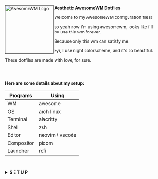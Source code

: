 <article class="markdown-body entry-content container-lg" itemprop="text">
<br>
<br>
<br>
<p dir="auto"><a href="" rel="nofollow"><img alt="AwesomeWM Logo" height="160" align="left" src="https://camo.githubusercontent.com/a682e524f55880d0f58f95cb6008a01b74493036b71cb121ac7112429400a0dc/68747470733a2f2f617765736f6d65776d2e6f72672f646f632f6170692f696d616765732f4155544f47454e5f7769626f785f6c6f676f5f6c6f676f5f616e645f6e616d652e737667" data-canonical-src="https://www.jrebel.com/sites/rebel/files/image/2020-11/image-blog-what-is-gradle.jpg" style="max-width: 100%;"></a>
<b>  Aesthetic AwesomeWM Dotfiles  </b></p>
<p dir="auto">Welcome to my AwesomeWM configuration files!</p>
<p dir="auto">so yeah now i'm using awesomewm, looks like i'll be use this wm forever.</p>
<p dir="auto">Because only this wm can satisfy me.</p>
<p dir="auto">Fyi, I use night colorscheme, and it's so beautiful.</p>
<p dir="auto">These dotfiles are made with love, for sure.</p>
<h2 dir="auto"></h2><br>
<p dir="auto"><strong>Here are some details about my setup:</strong></p>
<table>
<thead>
<tr>
<th>Programs</th>
<th>Using</th>
</tr>
</thead>
<tbody>
<tr>
<td>WM</td>
<td>awesome</td>
</tr>
<tr>
<td>OS</td>
<td>arch linux</td>
</tr>
<tr>
<td>Terminal</td>
<td>alacritty</td>
</tr>
<tr>
<td>Shell</td>
<td>zsh</td>
</tr>
<tr>
<td>Editor</td>
<td>neovim / vscode</td>
</tr>
<tr>
<td>Compositor</td>
<td>picom</td>
</tr>
<tr>
<td>Launcher</td>
<td>rofi</td>
</tr>
</tbody>
</table>
<h2 dir="auto"></h2><br>
<details>
<summary><strong>S E T U P</strong></summary>
<blockquote>
<p dir="auto">This is step-by-step how to install these dotfiles. Just <a href="https://en.wikipedia.org/wiki/RTFM" rel="nofollow">R.T.F.M</a>.</p>
</blockquote>
<ol dir="auto">
<li>
<p dir="auto">Install dependencies and enable services</p>
<ul dir="auto">
<li>Dependencies</li>
</ul>
<ul dir="auto">
<li>
<p dir="auto"><strong>Arch Linux</strong> (and all Arch-based distributions)</p>
<div class="snippet-clipboard-content notranslate position-relative overflow-auto"><pre class="notranslate"><code>*Assuming your AUR helper is* `yay`

```shell
yay -Sy awesome-git picom-git alacritty rofi todo-bin acpi acpid \
wireless_tools jq inotify-tools polkit-gnome xdotool xclip maim \
brightnessctl alsa-utils alsa-tools pulseaudio lm_sensors \
mpd mpc mpdris2 ncmpcpp playerctl --needed 
```
</code></pre><div class="zeroclipboard-container">
    <clipboard-copy aria-label="Copy" class="ClipboardButton btn btn-invisible js-clipboard-copy m-2 p-0 tooltipped-no-delay d-flex flex-justify-center flex-items-center" data-copy-feedback="Copied!" data-tooltip-direction="w" value="*Assuming your AUR helper is* `yay`

```shell
yay -Sy awesome-git picom-git alacritty rofi todo-bin acpi acpid \
wireless_tools jq inotify-tools polkit-gnome xdotool xclip maim \
brightnessctl alsa-utils alsa-tools pulseaudio lm_sensors \
mpd mpc mpdris2 ncmpcpp playerctl --needed 
```" tabindex="0" role="button">
      <svg aria-hidden="true" height="16" viewBox="0 0 16 16" version="1.1" width="16" data-view-component="true" class="octicon octicon-copy js-clipboard-copy-icon">
    <path d="M0 6.75C0 5.784.784 5 1.75 5h1.5a.75.75 0 0 1 0 1.5h-1.5a.25.25 0 0 0-.25.25v7.5c0 .138.112.25.25.25h7.5a.25.25 0 0 0 .25-.25v-1.5a.75.75 0 0 1 1.5 0v1.5A1.75 1.75 0 0 1 9.25 16h-7.5A1.75 1.75 0 0 1 0 14.25Z"></path><path d="M5 1.75C5 .784 5.784 0 6.75 0h7.5C15.216 0 16 .784 16 1.75v7.5A1.75 1.75 0 0 1 14.25 11h-7.5A1.75 1.75 0 0 1 5 9.25Zm1.75-.25a.25.25 0 0 0-.25.25v7.5c0 .138.112.25.25.25h7.5a.25.25 0 0 0 .25-.25v-7.5a.25.25 0 0 0-.25-.25Z"></path>
</svg>
      <svg aria-hidden="true" height="16" viewBox="0 0 16 16" version="1.1" width="16" data-view-component="true" class="octicon octicon-check js-clipboard-check-icon color-fg-success d-none">
    <path d="M13.78 4.22a.75.75 0 0 1 0 1.06l-7.25 7.25a.75.75 0 0 1-1.06 0L2.22 9.28a.751.751 0 0 1 .018-1.042.751.751 0 0 1 1.042-.018L6 10.94l6.72-6.72a.75.75 0 0 1 1.06 0Z"></path>
</svg>
    </clipboard-copy>
  </div></div>
</li>
</ul>
<ul dir="auto">
<li>
<p dir="auto">Services</p>
<div class="highlight highlight-source-shell notranslate position-relative overflow-auto" dir="auto"><pre><span class="pl-c"><span class="pl-c">#</span> For automatically launching mpd on login</span>
systemctl --user <span class="pl-c1">enable</span> mpd.service
systemctl --user start mpd.service

<span class="pl-c"><span class="pl-c">#</span> For charger plug/unplug events (if you have a battery)</span>
sudo systemctl <span class="pl-c1">enable</span> acpid.service
sudo systemctl start acpid.service</pre><div class="zeroclipboard-container">
    <clipboard-copy aria-label="Copy" class="ClipboardButton btn btn-invisible js-clipboard-copy m-2 p-0 tooltipped-no-delay d-flex flex-justify-center flex-items-center" data-copy-feedback="Copied!" data-tooltip-direction="w" value="# For automatically launching mpd on login
systemctl --user enable mpd.service
systemctl --user start mpd.service

# For charger plug/unplug events (if you have a battery)
sudo systemctl enable acpid.service
sudo systemctl start acpid.service" tabindex="0" role="button">
      <svg aria-hidden="true" height="16" viewBox="0 0 16 16" version="1.1" width="16" data-view-component="true" class="octicon octicon-copy js-clipboard-copy-icon">
    <path d="M0 6.75C0 5.784.784 5 1.75 5h1.5a.75.75 0 0 1 0 1.5h-1.5a.25.25 0 0 0-.25.25v7.5c0 .138.112.25.25.25h7.5a.25.25 0 0 0 .25-.25v-1.5a.75.75 0 0 1 1.5 0v1.5A1.75 1.75 0 0 1 9.25 16h-7.5A1.75 1.75 0 0 1 0 14.25Z"></path><path d="M5 1.75C5 .784 5.784 0 6.75 0h7.5C15.216 0 16 .784 16 1.75v7.5A1.75 1.75 0 0 1 14.25 11h-7.5A1.75 1.75 0 0 1 5 9.25Zm1.75-.25a.25.25 0 0 0-.25.25v7.5c0 .138.112.25.25.25h7.5a.25.25 0 0 0 .25-.25v-7.5a.25.25 0 0 0-.25-.25Z"></path>
</svg>
      <svg aria-hidden="true" height="16" viewBox="0 0 16 16" version="1.1" width="16" data-view-component="true" class="octicon octicon-check js-clipboard-check-icon color-fg-success d-none">
    <path d="M13.78 4.22a.75.75 0 0 1 0 1.06l-7.25 7.25a.75.75 0 0 1-1.06 0L2.22 9.28a.751.751 0 0 1 .018-1.042.751.751 0 0 1 1.042-.018L6 10.94l6.72-6.72a.75.75 0 0 1 1.06 0Z"></path>
</svg>
    </clipboard-copy>
  </div></div>
</li>
</ul>
</li>
<li>
<p dir="auto">Install needed fonts</p>
<p dir="auto">You will need to install a few fonts (mainly icon fonts) in order for text and icons to be rendered properly.</p>
<p dir="auto">Necessary fonts:</p>
<ul dir="auto">
<li><strong>Iosevka</strong>  - <a href="https://github.com/ryanoasis/nerd-fonts/">here</a></li>
<li><strong>Icomoon</strong>  - <a href="https://www.dropbox.com/s/hrkub2yo9iapljz/icomoon.zip?dl=0" rel="nofollow">here</a></li>
<li><strong>Material</strong> - <a href="https://github.com/google/material-design-icons">here</a></li>
</ul>
<p dir="auto">Once you download them and unpack them, place them into <code>~/.fonts</code> or <code>~/.local/share/fonts</code>.</p>
</li>
<li>
<p dir="auto">Install my AwesomeWM configuration files</p>
<blockquote>
<p dir="auto">Clone this repository</p>
</blockquote>
<div class="highlight highlight-source-shell notranslate position-relative overflow-auto" dir="auto"><pre>git clone https://github.com/rxyhn/dotfiles.git
<span class="pl-c1">cd</span> dotfiles</pre><div class="zeroclipboard-container">
    <clipboard-copy aria-label="Copy" class="ClipboardButton btn btn-invisible js-clipboard-copy m-2 p-0 tooltipped-no-delay d-flex flex-justify-center flex-items-center" data-copy-feedback="Copied!" data-tooltip-direction="w" value="git clone https://github.com/rxyhn/dotfiles.git
cd dotfiles" tabindex="0" role="button">
      <svg aria-hidden="true" height="16" viewBox="0 0 16 16" version="1.1" width="16" data-view-component="true" class="octicon octicon-copy js-clipboard-copy-icon">
    <path d="M0 6.75C0 5.784.784 5 1.75 5h1.5a.75.75 0 0 1 0 1.5h-1.5a.25.25 0 0 0-.25.25v7.5c0 .138.112.25.25.25h7.5a.25.25 0 0 0 .25-.25v-1.5a.75.75 0 0 1 1.5 0v1.5A1.75 1.75 0 0 1 9.25 16h-7.5A1.75 1.75 0 0 1 0 14.25Z"></path><path d="M5 1.75C5 .784 5.784 0 6.75 0h7.5C15.216 0 16 .784 16 1.75v7.5A1.75 1.75 0 0 1 14.25 11h-7.5A1.75 1.75 0 0 1 5 9.25Zm1.75-.25a.25.25 0 0 0-.25.25v7.5c0 .138.112.25.25.25h7.5a.25.25 0 0 0 .25-.25v-7.5a.25.25 0 0 0-.25-.25Z"></path>
</svg>
      <svg aria-hidden="true" height="16" viewBox="0 0 16 16" version="1.1" width="16" data-view-component="true" class="octicon octicon-check js-clipboard-check-icon color-fg-success d-none">
    <path d="M13.78 4.22a.75.75 0 0 1 0 1.06l-7.25 7.25a.75.75 0 0 1-1.06 0L2.22 9.28a.751.751 0 0 1 .018-1.042.751.751 0 0 1 1.042-.018L6 10.94l6.72-6.72a.75.75 0 0 1 1.06 0Z"></path>
</svg>
    </clipboard-copy>
  </div></div>
<blockquote>
<p dir="auto">Copy config and binaries files</p>
</blockquote>
<div class="highlight highlight-source-shell notranslate position-relative overflow-auto" dir="auto"><pre>cp -r config/<span class="pl-k">*</span> <span class="pl-k">~</span>/.config/
cp -r bin/<span class="pl-k">*</span> <span class="pl-k">~</span>/.local/bin/
cp -r misc/. <span class="pl-k">~</span>/</pre><div class="zeroclipboard-container">
    <clipboard-copy aria-label="Copy" class="ClipboardButton btn btn-invisible js-clipboard-copy m-2 p-0 tooltipped-no-delay d-flex flex-justify-center flex-items-center" data-copy-feedback="Copied!" data-tooltip-direction="w" value="cp -r config/* ~/.config/
cp -r bin/* ~/.local/bin/
cp -r misc/. ~/" tabindex="0" role="button">
      <svg aria-hidden="true" height="16" viewBox="0 0 16 16" version="1.1" width="16" data-view-component="true" class="octicon octicon-copy js-clipboard-copy-icon">
    <path d="M0 6.75C0 5.784.784 5 1.75 5h1.5a.75.75 0 0 1 0 1.5h-1.5a.25.25 0 0 0-.25.25v7.5c0 .138.112.25.25.25h7.5a.25.25 0 0 0 .25-.25v-1.5a.75.75 0 0 1 1.5 0v1.5A1.75 1.75 0 0 1 9.25 16h-7.5A1.75 1.75 0 0 1 0 14.25Z"></path><path d="M5 1.75C5 .784 5.784 0 6.75 0h7.5C15.216 0 16 .784 16 1.75v7.5A1.75 1.75 0 0 1 14.25 11h-7.5A1.75 1.75 0 0 1 5 9.25Zm1.75-.25a.25.25 0 0 0-.25.25v7.5c0 .138.112.25.25.25h7.5a.25.25 0 0 0 .25-.25v-7.5a.25.25 0 0 0-.25-.25Z"></path>
</svg>
      <svg aria-hidden="true" height="16" viewBox="0 0 16 16" version="1.1" width="16" data-view-component="true" class="octicon octicon-check js-clipboard-check-icon color-fg-success d-none">
    <path d="M13.78 4.22a.75.75 0 0 1 0 1.06l-7.25 7.25a.75.75 0 0 1-1.06 0L2.22 9.28a.751.751 0 0 1 .018-1.042.751.751 0 0 1 1.042-.018L6 10.94l6.72-6.72a.75.75 0 0 1 1.06 0Z"></path>
</svg>
    </clipboard-copy>
  </div></div>
<blockquote>
<p dir="auto">You have to add <code>TODO_PATH</code> in your env variable</p>
</blockquote>
<div class="highlight highlight-source-shell notranslate position-relative overflow-auto" dir="auto"><pre><span class="pl-k">export</span> TODO_PATH=<span class="pl-s"><span class="pl-pds">"</span>path/to/todo<span class="pl-pds">"</span></span></pre><div class="zeroclipboard-container">
    <clipboard-copy aria-label="Copy" class="ClipboardButton btn btn-invisible js-clipboard-copy m-2 p-0 tooltipped-no-delay d-flex flex-justify-center flex-items-center" data-copy-feedback="Copied!" data-tooltip-direction="w" value="export TODO_PATH=&quot;path/to/todo&quot;" tabindex="0" role="button">
      <svg aria-hidden="true" height="16" viewBox="0 0 16 16" version="1.1" width="16" data-view-component="true" class="octicon octicon-copy js-clipboard-copy-icon">
    <path d="M0 6.75C0 5.784.784 5 1.75 5h1.5a.75.75 0 0 1 0 1.5h-1.5a.25.25 0 0 0-.25.25v7.5c0 .138.112.25.25.25h7.5a.25.25 0 0 0 .25-.25v-1.5a.75.75 0 0 1 1.5 0v1.5A1.75 1.75 0 0 1 9.25 16h-7.5A1.75 1.75 0 0 1 0 14.25Z"></path><path d="M5 1.75C5 .784 5.784 0 6.75 0h7.5C15.216 0 16 .784 16 1.75v7.5A1.75 1.75 0 0 1 14.25 11h-7.5A1.75 1.75 0 0 1 5 9.25Zm1.75-.25a.25.25 0 0 0-.25.25v7.5c0 .138.112.25.25.25h7.5a.25.25 0 0 0 .25-.25v-7.5a.25.25 0 0 0-.25-.25Z"></path>
</svg>
      <svg aria-hidden="true" height="16" viewBox="0 0 16 16" version="1.1" width="16" data-view-component="true" class="octicon octicon-check js-clipboard-check-icon color-fg-success d-none">
    <path d="M13.78 4.22a.75.75 0 0 1 0 1.06l-7.25 7.25a.75.75 0 0 1-1.06 0L2.22 9.28a.751.751 0 0 1 .018-1.042.751.751 0 0 1 1.042-.018L6 10.94l6.72-6.72a.75.75 0 0 1 1.06 0Z"></path>
</svg>
    </clipboard-copy>
  </div></div>
</li>
<li>
<p dir="auto">Configure stuff</p>
<p dir="auto">The relevant files are inside your <code>~/.config/awesome</code> directory.</p>
<ul dir="auto">
<li>
<p dir="auto">User preferences and default applications</p>
<p dir="auto">In <code>rc.lua</code> there is a <em>Default Applications</em> section where user preferences and default applications are defined.
You should change those to your liking.</p>
<p dir="auto">Note: For the weather widgets to work, you will also need to create an account on <a href="https://openweathermap.org" rel="nofollow">openweathermap</a>, get your key, look for your city ID, and set <code>openweathermap_key</code> and <code>openweathermap_city_id</code> accordingly.</p>
</li>
</ul>
</li>
<li>
<p dir="auto">Lastly, log out from your current desktop session and log in into AwesomeWM.</p>
</li>
</ol>
</details>
<br>
<details>
<summary><strong>F E A T U R E S</strong></summary>
<p dir="auto"><b>These are the features included in my AwesomeWM setups!</b></p>
<ul dir="auto">
<li>Beautiful <code>colorscheme</code> ikr, named <code>night</code> and created by <a href="https://github.com/ner0z">ner0z</a></li>
<li>Aesthetic <code>Dashboard</code> ngl.</li>
<li>Custom mouse-friendly <code>ncmpcpp</code> UI with album art ofc.
<ul dir="auto">
<li>
<details>
 <summary>Preview</summary>
<p dir="auto"><em>this is so aesthetic isn't it?</em></p>
 <div align="left" dir="auto">
 <a target="_blank" rel="noopener noreferrer" href="/Alpharivs/dotfiles/blob/main/.github/assets/ncmpcpp.png"><img src="/Alpharivs/dotfiles/raw/main/.github/assets/ncmpcpp.png" width="500px" alt="ncmpcpp preview" style="max-width: 100%;"></a>
 </div>
 </details>
</li>
</ul>
</li>
<li><code>Word Clock Lockscreen</code> with PAM Integration
<ul dir="auto">
<li>
<details>
<p dir="auto"><em>A beautiful word clock is on the lockscreen!</em></p>
 <summary>Preview</summary>
 <div align="left" dir="auto">
 <a target="_blank" rel="noopener noreferrer" href="/Alpharivs/dotfiles/blob/main/.github/assets/lockscreen.png"><img src="/Alpharivs/dotfiles/raw/main/.github/assets/lockscreen.png" width="500px" alt="word clock lockscreen preview" style="max-width: 100%;"></a>
 </div>
 </details>
</li>
</ul>
</li>
<li>Notification Center</li>
<li>Control Panel</li>
<li>ToDo Reminder</li>
<li>Battery Indicator</li>
<li>PopUp Notifications</li>
<li>Applications Launcher</li>
<li>Some Tooltip Widget</li>
<li>Hardware Monitor</li>
</ul>
</details>
<br>
<details>
<summary><strong>K E Y B I N D S</strong></summary>
<p dir="auto">I use <kbd>super</kbd> AKA Windows key as my main modifier.
also with <kbd>alt, shift, and ctrl</kbd></p>
<p dir="auto"><strong>Keyboard</strong></p>
<table>
<thead>
<tr>
<th>Keybind</th>
<th>Action</th>
</tr>
</thead>
<tbody>
<tr>
<td><kbd>super + enter</kbd></td>
<td>Spawn terminal</td>
</tr>
<tr>
<td><kbd>super + w</kbd></td>
<td>Spawn web browser</td>
</tr>
<tr>
<td><kbd>super + x</kbd></td>
<td>Spawn color picker</td>
</tr>
<tr>
<td><kbd>super + f</kbd></td>
<td>Spawn file manager</td>
</tr>
<tr>
<td><kbd>super + d</kbd></td>
<td>Launch applications launcher</td>
</tr>
<tr>
<td><kbd>super + shift + d</kbd></td>
<td>Toggle dashboard</td>
</tr>
<tr>
<td><kbd>super + q</kbd></td>
<td>Close client</td>
</tr>
<tr>
<td><kbd>super + ctrl + l</kbd></td>
<td>Toggle lock screen</td>
</tr>
<tr>
<td><kbd>super + [1-0]</kbd></td>
<td>View tag AKA change workspace (for you i3/bsp folks)</td>
</tr>
<tr>
<td><kbd>super + shift + [1-0]</kbd></td>
<td>Move focused client to tag</td>
</tr>
<tr>
<td><kbd>super + space</kbd></td>
<td>Select next layout</td>
</tr>
<tr>
<td><kbd>super + s</kbd></td>
<td>Set tiling layout</td>
</tr>
<tr>
<td><kbd>super + shift + s</kbd></td>
<td>Set floating layout</td>
</tr>
<tr>
<td><kbd>super + c</kbd></td>
<td>Center floating client</td>
</tr>
<tr>
<td><kbd>super + [arrow keys]</kbd></td>
<td>Change focus by direction</td>
</tr>
<tr>
<td><kbd>super + shift + f</kbd></td>
<td>Toggle fullscreen</td>
</tr>
<tr>
<td><kbd>super + m</kbd></td>
<td>Toggle maximize</td>
</tr>
<tr>
<td><kbd>super + n</kbd></td>
<td>Minimize</td>
</tr>
<tr>
<td><kbd>ctrl + shift + n</kbd></td>
<td>Restore minimized</td>
</tr>
<tr>
<td><kbd>alt + tab</kbd></td>
<td>Window switcher</td>
</tr>
</tbody>
</table>
<br>
<p dir="auto"><strong>Mouse on the desktop</strong></p>
<table>
<thead>
<tr>
<th>Mousebind</th>
<th>Action</th>
</tr>
</thead>
<tbody>
<tr>
<td><code>left click</code></td>
<td>Dismiss all notifications</td>
</tr>
<tr>
<td><code>right click</code></td>
<td>App drawer</td>
</tr>
<tr>
<td><code>middle click</code></td>
<td>Toggle Dashboard</td>
</tr>
<tr>
<td><code>scroll up/down</code></td>
<td>Cycle through tags</td>
</tr>
</tbody>
</table>
<p dir="auto"><em>... And many many more! for more information check <code>awesome/configuration/keys.lua</code></em></p>
</details>
<h2 dir="auto"></h2><br>
<p dir="auto"><strong>Acknowledgements</strong></p>
<ul dir="auto">
<li>
<p dir="auto"><strong>Credits</strong></p>
<ul dir="auto">
<li><a href="https://github.com/ner0z">R</a></li>
</ul>
</li>
<li>
<p dir="auto"><strong>Special thanks to</strong></p>
<ul dir="auto">
<li><a href="https://github.com/ChocolateBread799">ChocolateBread799</a></li>
<li><a href="https://github.com/JavaCafe01">JavaCafe01</a></li>
</ul>
</li>
</ul>
<h2 dir="auto"></h2><br>
<p align="center" dir="auto"><a href="https://github.com/rxyhn/AwesomeWM-Dotfiles/blob/main/.github/LICENSE"><img src="https://camo.githubusercontent.com/c6ef007ff80d4d159e514aab518a96d2867a623ffcfd8639c2438c800fadd45f/68747470733a2f2f696d672e736869656c64732e696f2f7374617469632f76312e7376673f7374796c653d666c61742d737175617265266c6162656c3d4c6963656e7365266d6573736167653d47504c2d332e30266c6f676f436f6c6f723d656365666634266c6f676f3d67697468756226636f6c6f72413d30363131313526636f6c6f72423d363741464331" data-canonical-src="https://img.shields.io/static/v1.svg?style=flat-square&amp;label=License&amp;message=GPL-3.0&amp;logoColor=eceff4&amp;logo=github&amp;colorA=061115&amp;colorB=67AFC1" style="max-width: 100%;"></a></p>
</article>
